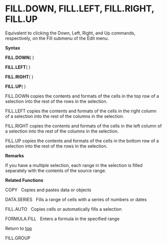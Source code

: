 FILL.DOWN, FILL.LEFT, FILL.RIGHT, FILL.UP
=========================================

Equivalent to clicking the Down, Left, Right, and Up commands,
respectively, on the Fill submenu of the Edit menu.

**Syntax**

**FILL.DOWN**( )

**FILL.LEFT**( )

**FILL.RIGHT**( )

**FILL.UP**( )

FILL.DOWN copies the contents and formats of the cells in the top row of
a selection into the rest of the rows in the selection.

FILL.LEFT copies the contents and formats of the cells in the right
column of a selection into the rest of the columns in the selection.

FILL.RIGHT copies the contents and formats of the cells in the left
column of a selection into the rest of the columns in the selection.

FILL.UP copies the contents and formats of the cells in the bottom row
of a selection into the rest of the rows in the selection.

**Remarks**

If you have a multiple selection, each range in the selection is filled
separately with the contents of the source range.

**Related Functions**

COPY   Copies and pastes data or objects

DATA.SERIES   Fills a range of cells with a series of numbers or dates

FILL.AUTO   Copies cells or automatically fills a selection

FORMULA.FILL   Enters a formula in the specified range

Return to [top](#E)

FILL.GROUP
